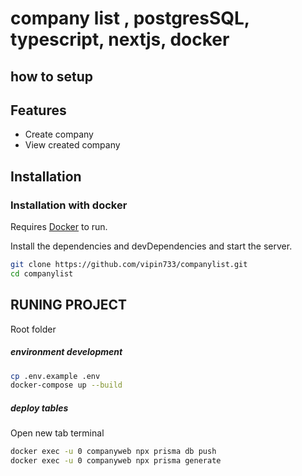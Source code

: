 # company list , postgresSQL, typescript, nextjs, docker
## how to setup 

## Features

- Create company
- View created company
## Installation 

### Installation with docker
Requires [Docker](https://www.docker.com/) to run. 

Install the dependencies and devDependencies and start the server.

```sh
git clone https://github.com/vipin733/companylist.git
cd companylist
```

## RUNING PROJECT

Root folder
##### environment development 
```sh
cp .env.example .env
docker-compose up --build
```
##### deploy tables 
Open new tab terminal 
```sh
docker exec -u 0 companyweb npx prisma db push
docker exec -u 0 companyweb npx prisma generate
```